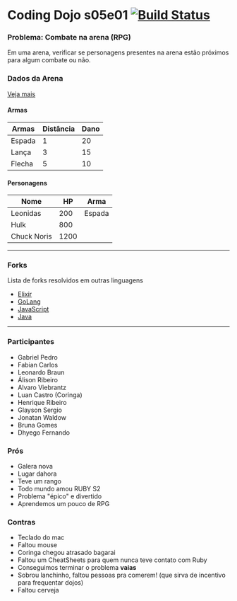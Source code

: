 # Coding Dojo s05e01 [![Build Status](https://travis-ci.org/yodojo/arena-rpg-s05e01.svg)](https://travis-ci.org/yodojo/arena-rpg-s05e01)

### Problema: Combate na arena (RPG)

Em uma arena, verificar se personagens presentes na arena estão próximos para algum combate ou não.

### Dados da Arena
[Veja mais](https://docs.google.com/spreadsheets/d/19qq8IcsBvChznV8zaWpJvB4qVKU6eGeNJfqM0A8YaGs/edit?usp=sharing)

#### Armas
| Armas  | Distância | Dano |
|--------|-----------|------|
| Espada | 1         | 20   |
| Lança  | 3         | 15   |
| Flecha | 5         | 10   |

#### Personagens
| Nome        | HP   | Arma   |
|-------------|------|--------|
| Leonidas    | 200  | Espada |
| Hulk        | 800  |        |
| Chuck Noris | 1200 |        |

--------

### Forks
Lista de forks resolvidos em outras linguagens

  * [Elixir](https://github.com/DadoCe/arena_rpg_ex)
  * [GoLang](https://github.com/alvarowolfx/arena-rpg.go)
  * [JavaScript](https://github.com/gpedro/arena-rpg.js)
  * [Java](https://github.com/gpedro/arena-rpg.java)

--------

### Participantes

* Gabriel Pedro
* Fabian Carlos
* Leonardo Braun
* Álison Ribeiro
* Alvaro Viebrantz
* Luan Castro (Coringa)
* Henrique Ribeiro
* Glayson Sergio
* Jonatan Waldow
* Bruna Gomes
* Dhyego Fernando

### Prós

* Galera nova
* Lugar dahora
* Teve um rango
* Todo mundo amou RUBY S2
* Problema "épico" e divertido
* Aprendemos um pouco de RPG

### Contras

* Teclado do mac
* Faltou mouse
* Coringa chegou atrasado bagarai
* Faltou um CheatSheets para quem nunca teve contato com Ruby
* Conseguimos terminar o problema **vaias**
* Sobrou lanchinho, faltou pessoas pra comerem! (que sirva de incentivo para frequentar dojos)
* Faltou cerveja
